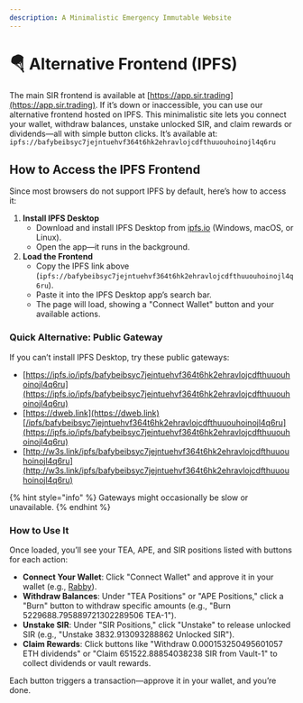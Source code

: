 ```yaml
---
description: A Minimalistic Emergency Immutable Website
---
```


# 🪂 Alternative Frontend (IPFS)

The main SIR frontend is available at [https://app.sir.trading](https://app.sir.trading). If it’s down or inaccessible, you can use our alternative frontend hosted on IPFS. This minimalistic site lets you connect your wallet, withdraw balances, unstake unlocked SIR, and claim rewards or dividends—all with simple button clicks. It’s available at:\
`ipfs://bafybeibsyc7jejntuehvf364t6hk2ehravlojcdfthuuouhoinojl4q6ru`

## How to Access the IPFS Frontend

Since most browsers do not support IPFS by default, here’s how to access it:

1. **Install IPFS Desktop**
   * Download and install IPFS Desktop from [ipfs.io](https://docs.ipfs.tech/install/ipfs-desktop/) (Windows, macOS, or Linux).
   * Open the app—it runs in the background.
2. **Load the Frontend**
   * Copy the IPFS link above (`ipfs://bafybeibsyc7jejntuehvf364t6hk2ehravlojcdfthuuouhoinojl4q6ru`).
   * Paste it into the IPFS Desktop app’s search bar.
   * The page will load, showing a "Connect Wallet" button and your available actions.

### Quick Alternative: Public Gateway

If you can’t install IPFS Desktop, try these public gateways:

* [https://ipfs.io/ipfs/bafybeibsyc7jejntuehvf364t6hk2ehravlojcdfthuuouhoinojl4q6ru](https://ipfs.io/ipfs/bafybeibsyc7jejntuehvf364t6hk2ehravlojcdfthuuouhoinojl4q6ru)
* [https://dweb.link](https://dweb.link)[/ipfs/bafybeibsyc7jejntuehvf364t6hk2ehravlojcdfthuuouhoinojl4q6ru](https://ipfs.io/ipfs/bafybeibsyc7jejntuehvf364t6hk2ehravlojcdfthuuouhoinojl4q6ru)
* [http://w3s.link/ipfs/bafybeibsyc7jejntuehvf364t6hk2ehravlojcdfthuuouhoinojl4q6ru](http://w3s.link/ipfs/bafybeibsyc7jejntuehvf364t6hk2ehravlojcdfthuuouhoinojl4q6ru)

{% hint style="info" %}
Gateways might occasionally be slow or unavailable.
{% endhint %}

### How to Use It

Once loaded, you’ll see your TEA, APE, and SIR positions listed with buttons for each action:

* **Connect Your Wallet**: Click "Connect Wallet" and approve it in your wallet (e.g., [Rabby](https://www.google.com/search?q=rabby+wallet\&oq=rabby+wallet\&gs_lcrp=EgZjaHJvbWUyBggAEEUYOTIGCAEQLhhA0gEIMjg2MWowajGoAgCwAgA\&sourceid=chrome\&ie=UTF-8)).
* **Withdraw Balances**: Under "TEA Positions" or "APE Positions," click a "Burn" button to withdraw specific amounts (e.g., "Burn 5229688.795889721302289506 TEA-1").
* **Unstake SIR**: Under "SIR Positions," click "Unstake" to release unlocked SIR (e.g., "Unstake 3832.913093288862 Unlocked SIR").
* **Claim Rewards**: Click buttons like "Withdraw 0.000153250495601057 ETH dividends" or "Claim 651522.88854038238 SIR from Vault-1" to collect dividends or vault rewards.

Each button triggers a transaction—approve it in your wallet, and you’re done.
